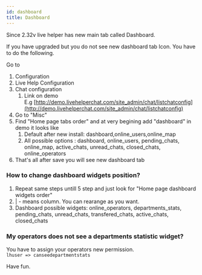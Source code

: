 ```yaml
---
id: dashboard
title: Dashboard
---
```


Since 2.32v live helper has new main tab called Dashboard. 

If you have upgraded but you do not see new dashboard tab Icon. You have to do the following.

Go to

1.  Configuration
2.  Live Help Configuration
3.  Chat configuration
    1.  Link on demo E.g [http://demo.livehelperchat.com/site_admin/chat/listchatconfig](http://demo.livehelperchat.com/site_admin/chat/listchatconfig)
4.  Go to "Misc"
5.  Find "Home page tabs order" and at very begining add "dashboard" in demo it looks like
    1.  Default after new install: dashboard,online_users,online_map
    2.  All possible options : dashboard, online_users, pending_chats, online_map, active_chats, unread_chats, closed_chats, online_operators
6.  That's all after save you will see new dashboard tab

### How to change dashboard widgets position?

1.  Repeat same steps untill 5 step and just look for "Home page dashboard widgets order"
2.  | - means column. You can rearange as you want.
3.  Dashboard possible widgets: online_operators, departments_stats, pending_chats, unread_chats, transfered_chats, active_chats, closed_chats

### My operators does not see a departments statistic widget?

You have to assign your operators new permission.  
`lhuser => canseedepartmentstats`

Have fun.